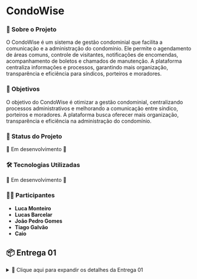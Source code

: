 # CondoWise

### 📌 Sobre o Projeto
O CondoWise é um sistema de gestão condominial que facilita a comunicação e a administração do condomínio. Ele permite o agendamento de áreas comuns, controle de visitantes, notificações de encomendas, acompanhamento de boletos e chamados de manutenção. A plataforma centraliza informações e processos, garantindo mais organização, transparência e eficiência para síndicos, porteiros e moradores.

### 🎯 Objetivos
O objetivo do CondoWise é otimizar a gestão condominial, centralizando processos administrativos e melhorando a comunicação entre síndico, porteiros e moradores. A plataforma busca oferecer mais organização, transparência e eficiência na administração do condomínio.

### 📌 Status do Projeto
🚧 Em desenvolvimento 🚧

### 🛠 Tecnologias Utilizadas
🚧 Em desenvolvimento 🚧

### 👨‍💻 Participantes
- **Luca Monteiro**
- **Lucas Barcelar**
- **João Pedro Gomes**
- **Tiago Galvão**
- **Caio**

## 📦 Entrega 01

<details>
  <summary>📌 Clique aqui para expandir os detalhes da Entrega 01</summary>

## 🔗 Link do Miro + YouTube  

Para uma melhor visualização das entregas do projeto, disponibilizamos os seguintes links:  

- 📌 **<a href="https://miro.com/app/board/uXjVIVPEAic=/?share_link_id=807265148221" target="_blank">Miro</a>** → Acesse as histórias de usuário e os protótipos Lo-Fi.  
- 🎥 **<a href="COLOQUE_O_LINK_AQUI" target="_blank">YouTube</a>** → Assista ao screencast dos protótipos e veja a demonstração interativa.  


### 📖 Histórias de Usuário  
As histórias de usuário foram definidas de forma clara e completa, com cenários de validação e entrega de valor bem definida.  
🔗 [Acesse as histórias de usuário](./historias_de_usuario.md)  

### 🎨 Protótipo de Lo-Fi  
O protótipo de baixa fidelidade foi desenvolvido no Figma e está acessível através do link abaixo:  
🔗 [Acesse os protótipos lo-fi](./protótipos_lo_fi.pdf)  

### 📹 Apresentação do Protótipo  
Um screencast foi criado para demonstrar o protótipo de baixa fidelidade, incluindo explicação em áudio ou legenda.  
🔗 [Assista ao vídeo no YouTube](LINK_DO_VIDEO)  

</details>
